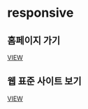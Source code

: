 # responsive



<h2>홈페이지 가기</h2>
<a href="http://kiy620.dothome.co.kr/">VIEW</a>
                    

<h2>웹 표준 사이트 보기</h2>
<a href="https://inystardust.github.io/responsive/">VIEW</a>
